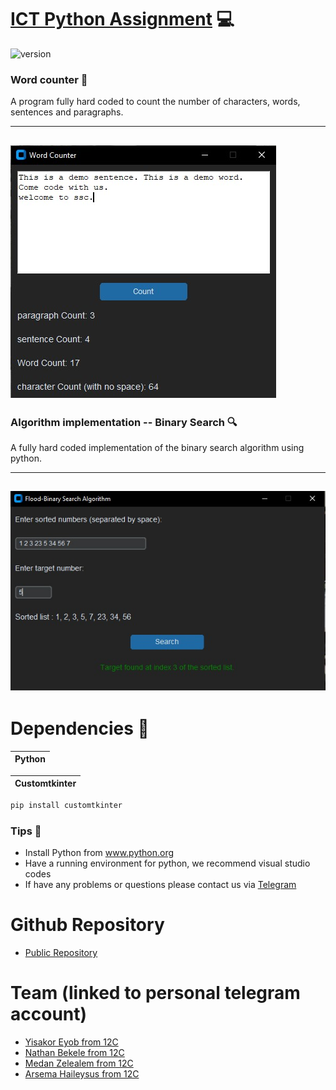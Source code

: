 <!-- For a better view of this file please visit https://github.com/issachar-j/ict-assignment.git -->

# [ICT Python Assignment](https://github.com/issachar-j/ict-assignment.git) 💻

![version](https://img.shields.io/badge/version-1.1.0-blue.svg)

### Word counter 📖

A program fully hard coded to count the number of characters, words, sentences and paragraphs.

 -----------------
![screenshot](images/word_counter_img.jpg)
 -----------------

### Algorithm implementation -- Binary Search 🔍

A fully hard coded implementation of the binary search algorithm using python.

 -----------------
![screenshot](images/binary_search_img.jpg)
 -----------------


# Dependencies 🔌

| Python | 
| ------ | 

| Customtkinter |
| ------------- |

```bash
pip install customtkinter
```
### Tips 📝
- Install Python from www.python.org
- Have a running environment for python, we recommend visual studio codes 
- If have any problems or questions please contact us via [Telegram](https://t.me/Issachar_0)

# Github Repository
- [Public Repository](https://github.com/issachar-j/ict-assignment.git)

# Team (linked to personal telegram account)
- [Yisakor Eyob from 12C](https://t.me/Issachar_0)
- [Nathan Bekele from 12C](https://t.me/Nate_bt)
- [Medan Zelealem from 12C](https://t.me/LoveisJesus7)
- [Arsema Haileysus from 12C](https://t.me/T2e7mT1e9k)
